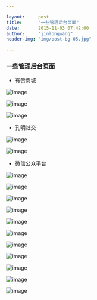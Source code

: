 ```yaml
---

layout:     post
title:      "一些管理后台页面"
date:       2015-11-03 07:42:00
author:     "jinlongwang"
header-img: "img/post-bg-05.jpg"

---
```


### 一些管理后台页面

* 有赞商城

![image](/img/yz1.png)

![image](/img/yz2.png)

![image](/img/yz3.png)

* 孔明社交
	
![image](/img/km1.png)

![image](/img/km2.png)


* 微信公众平台

![image](/img/wx/wx1.png)

![image](/img/wx/wx2.png)

![image](/img/wx/wx3.png)

![image](/img/wx/wx4.png)

![image](/img/wx/wx5.png)

![image](/img/wx/wx6.png)

![image](/img/wx/wx7.png)

![image](/img/wx/wx8.png)

![image](/img/wx/wx9.png)

![image](/img/wx/wx10.png)

![image](/img/wx/wx11.png)




